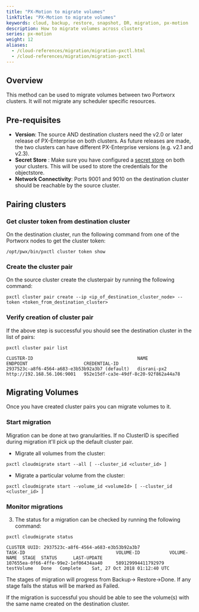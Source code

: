 ```yaml
---
title: "PX-Motion to migrate volumes"
linkTitle: "PX-Motion to migrate volumes"
keywords: cloud, backup, restore, snapshot, DR, migration, px-motion
description: How to migrate volumes across clusters
series: px-motion
weight: 12
aliases:
  - /cloud-references/migration/migration-pxctl.html
  - /cloud-references/migration/migration-pxctl
---
```


## Overview
This method can be used to migrate volumes between two Portworx clusters. It will
not migrate any scheduler specific resources.

## Pre-requisites
* **Version**: The source AND destination clusters need the v2.0 or later
release of PX-Enterprise on both clusters. As future releases are made, the two
clusters can have different PX-Enterprise versions (e.g. v2.1 and v2.3).
* **Secret Store** : Make sure you have configured a [secret store](/key-management) on both your clusters.
This will be used to store the credentials for the objectstore.
* **Network Connectivity**: Ports 9001 and 9010 on the destination cluster should be
reachable by the source cluster.

## Pairing clusters

### Get cluster token from destination cluster
On the destination cluster, run the following command from one of the Portworx nodes to get the cluster token:

```text
/opt/pwx/bin/pxctl cluster token show
```

### Create the cluster pair
On the source cluster create the clusterpair by running the following command:

```text
pxctl cluster pair create --ip <ip_of_destination_cluster_node> --token <token_from_destination_cluster>
```

### Verify creation of cluster pair
If the above step is successful you should see the destination cluster in the list of pairs:

```text
pxctl cluster pair list
```

```
CLUSTER-ID                                       NAME            ENDPOINT                     CREDENTIAL-ID
2937523c-a8f6-4564-a683-e3b53b92a3b7 (default)   disrani-px2     http://192.168.56.106:9001   952e15df-ca3e-49df-8c20-92f862a44a78
```

## Migrating Volumes
Once you have created cluster pairs you can migrate volumes to it.

### Start migration
Migration can be done at two granularities. If no ClusterID is specified during migration it'll pick up the default cluster pair.

* Migrate all volumes from the cluster:

```text
pxctl cloudmigrate start --all [ --cluster_id <cluster_id> ]
```
* Migrate a particular volume from the cluster:

```text
pxctl cloudmigrate start --volume_id <volumeId> [ --cluster_id <cluster_id> ]
```

### Monitor migrations
3. The status for a migration can be checked by running the following command:

```text
pxctl cloudmigrate status
```

```
CLUSTER UUID: 2937523c-a8f6-4564-a683-e3b53b92a3b7
TASK-ID                                  VOLUME-ID           VOLUME-NAME  STAGE  STATUS      LAST-UPDATE
107655ea-0f66-4ffe-99e2-1ef06434aa40     589129994411792979  testVolume   Done   Complete    Sat, 27 Oct 2018 01:12:40 UTC
```

The stages of migration will progress from Backup→ Restore→Done. If any stage fails the status will be marked as Failed.

If the migration is successful you should be able to see the volume(s) with the same name created on the destination cluster.
